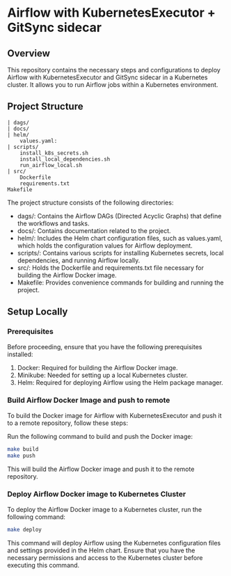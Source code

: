 # Airflow with KubernetesExecutor + GitSync sidecar

## Overview

This repository contains the necessary steps and configurations to deploy Airflow with KubernetesExecutor and GitSync sidecar in a Kubernetes cluster. It allows you to run Airflow jobs within a Kubernetes environment.

## Project Structure

```
| dags/
| docs/
| helm/
    values.yaml: 
| scripts/
    install_k8s_secrets.sh
    install_local_dependencies.sh
    run_airflow_local.sh
| src/
    Dockerfile
    requirements.txt
Makefile
```

The project structure consists of the following directories:

- dags/: Contains the Airflow DAGs (Directed Acyclic Graphs) that define the workflows and tasks.
- docs/: Contains documentation related to the project.
- helm/: Includes the Helm chart configuration files, such as values.yaml, which holds the configuration values for Airflow deployment.
- scripts/: Contains various scripts for installing Kubernetes secrets, local dependencies, and running Airflow locally.
- src/: Holds the Dockerfile and requirements.txt file necessary for building the Airflow Docker image.
- Makefile: Provides convenience commands for building and running the project.

## Setup Locally

### Prerequisites

Before proceeding, ensure that you have the following prerequisites installed:

1. Docker: Required for building the Airflow Docker image.
1. Minikube: Needed for setting up a local Kubernetes cluster.
1. Helm: Required for deploying Airflow using the Helm package manager.

### Build Airflow Docker Image and push to remote

To build the Docker image for Airflow with KubernetesExecutor and push it to a remote repository, follow these steps:

Run the following command to build and push the Docker image:

```bash
make build
make push
```

This will build the Airflow Docker image and push it to the remote repository.

### Deploy Airflow Docker image to Kubernetes Cluster

To deploy the Airflow Docker image to a Kubernetes cluster, run the following command:

```bash
make deploy
```

This command will deploy Airflow using the Kubernetes configuration files and settings provided in the Helm chart. Ensure that you have the necessary permissions and access to the Kubernetes cluster before executing this command.

